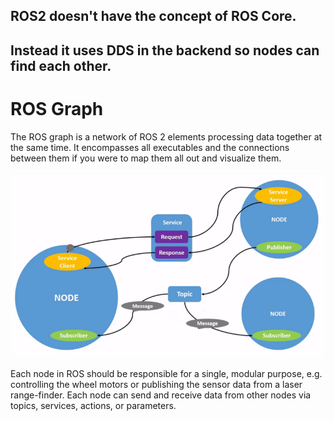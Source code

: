 ## ROS2 doesn't have the concept of ROS Core.
## Instead it uses DDS in the backend so nodes can find each other.

# ROS Graph

The ROS graph is a network of ROS 2 elements processing data together at the same time. It encompasses all executables and the connections between them if you were to map them all out and visualize them.

![ROS2 Graph](Images/ROS2%20Graph.png)

Each node in ROS should be responsible for a single, modular purpose, e.g. controlling the wheel motors or publishing the sensor data from a laser range-finder. Each node can send and receive data from other nodes via topics, services, actions, or parameters.